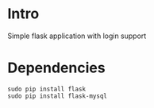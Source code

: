 # Intro

Simple flask application with login support

# Dependencies

```
sudo pip install flask
sudo pip install flask-mysql
```
